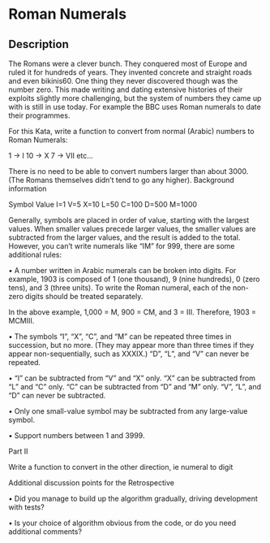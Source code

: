 # Roman Numerals

## Description

The Romans were a clever bunch. They conquered most of Europe and ruled it for hundreds of years. They invented concrete and straight roads and even bikinis60. One thing they never discovered though was the number zero. This made writing and dating extensive histories of their exploits slightly more challenging, but the system of numbers they came up with is still in use today. For example the BBC uses Roman numerals to date their programmes.

For this Kata, write a function to convert from normal (Arabic) numbers to Roman Numerals:

1 -> I
10 -> X
7 -> VII etc...

There is no need to be able to convert numbers larger than about 3000. (The Romans themselves didn’t tend to go any higher).
Background information
 
Symbol Value
I=1
V=5
X=10
L=50
C=100
D=500
M=1000

Generally, symbols are placed in order of value, starting with the largest values. When smaller values precede larger values, the smaller values are subtracted from the larger values, and the result is added to the total. However, you can’t write numerals like “IM” for 999, there are some additional rules:

• A number written in Arabic numerals can be broken into digits. For example, 1903 is composed of 1 (one thousand), 9 (nine hundreds), 0 (zero tens), and 3 (three units). To write the Roman numeral, each of the non- zero digits should be treated separately.

In the above example, 1,000 = M, 900 = CM, and 3 = III. Therefore, 1903 = MCMIII.

• The symbols “I”, “X”, “C”, and “M” can be repeated three times in succession, but no more. (They may appear more than three times if they appear non-sequentially, such as XXXIX.) “D”, “L”, and “V” can never be repeated.

• “I” can be subtracted from “V” and “X” only. “X” can be subtracted from “L” and “C” only. “C” can be subtracted from “D” and “M” only. “V”, “L”, and “D” can never be subtracted.

• Only one small-value symbol may be subtracted from any large-value symbol.

• Support numbers between 1 and 3999.

Part II

Write a function to convert in the other direction, ie numeral to digit

Additional discussion points for the Retrospective

• Did you manage to build up the algorithm gradually, driving development with tests?

• Is your choice of algorithm obvious from the code, or do you need additional comments?
